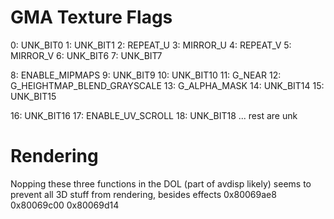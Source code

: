 # GMA Texture Flags

0: UNK_BIT0
1: UNK_BIT1
2: REPEAT_U
3: MIRROR_U
4: REPEAT_V
5: MIRROR_V
6: UNK_BIT6
7: UNK_BIT7

8: ENABLE_MIPMAPS
9: UNK_BIT9
10: UNK_BIT10
11: G_NEAR
12: G_HEIGHTMAP_BLEND_GRAYSCALE
13: G_ALPHA_MASK
14: UNK_BIT14
15: UNK_BIT15

16: UNK_BIT16
17: ENABLE_UV_SCROLL
18: UNK_BIT18
... rest are unk

# Rendering

Nopping these three functions in the DOL (part of avdisp likely) seems to prevent all 3D stuff from rendering, besides effects
0x80069ae8
0x80069c00
0x80069d14